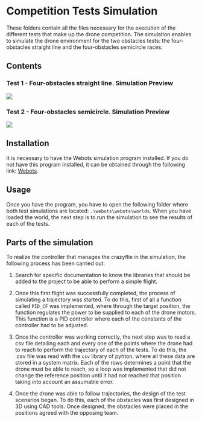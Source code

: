 # Competition Tests Simulation

These folders contain all the files necessary for the execution of the different tests that make up the drone competition. The simulation enables to simulate the drone environment for the two obstacles tests: the four-obstacles straight line and the four-obstacles semicircle races. 

## Contents
### Test 1 - Four-obstacles straight line. Simulation Preview
![](https://github.com/Ingenia-SE/Hell-ix/blob/main/img/test_1_simulation.gif)

### Test 2 - Four-obstacles semicircle. Simulation Preview
![](https://github.com/Ingenia-SE/Hell-ix/blob/main/img/test_2_simulation.gif)

## Installation
It is necessary to have the Webots simulation program installed. If you do not have this program installed, it can be obtained through the following link: [Webots](https://cyberbotics.com/).


## Usage
Once you have the program, you have to open the following folder where both test simulations are located: ```.\webots\webots\worlds```.
When you have loaded the world, the next step is to run the simulation to see the results of each of the tests.


## Parts of the simulation
To realize the controller that manages the crazyflie in the simulation, the following process has been carried out: 

1. Search for specific documentation to know the libraries that should be added to the project to be able to perform a simple flight.

2. Once this first flight was successfully completed, the process of simulating a trajectory was started. To do this, first of all a function called ``PID_CF`` was implemented, where through the target position, the function regulates the power to be supplied to each of the drone motors. This function is a PID controller where each of the constants of the controller had to be adjusted.

3. Once the controller was working correctly, the next step was to read a csv file detailing each and every one of the points where the drone had to reach to perform the trajectory of each of the tests. To do this, the .csv file was read with the ``csv`` library of pyhton, where all these data are stored in a system matrix. Each of the rows determines a point that the drone must be able to reach, so a loop was implemented that did not change the reference position until it had not reached that position taking into account an assumable error.

4. Once the drone was able to follow trajectories, the design of the test scenarios began. To do this, each of the obstacles was first designed in 3D using CAD tools. Once designed, the obstacles were placed in the positions agreed with the opposing team. 
